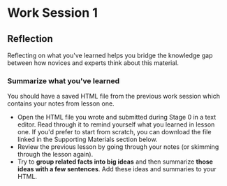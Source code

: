 # Work Session 1

## Reflection
Reflecting on what you've learned helps you bridge the knowledge gap between how novices and experts think about this material.

### Summarize what you've learned
You should have a saved HTML file from the previous work session which contains your notes from lesson one.

- Open the HTML file you wrote and submitted during Stage 0 in a text editor. Read through it to remind yourself what you learned in lesson one. If you'd prefer to start from scratch, you can download the file linked in the Supporting Materials section below.
- Review the previous lesson by going through your notes (or skimming through the lesson again).
- Try to **group related facts into big ideas** and then summarize **those ideas with a few sentences**. Add these ideas and summaries to your HTML.
